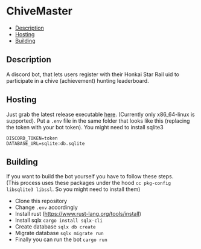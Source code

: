 # ChiveMaster

- [Description](#description)
- [Hosting](#hosting)
- [Building](#building)

## Description

A discord bot, that lets users register with their Honkai Star Rail uid to participate in a chive (achievement) hunting leaderboard.

## Hosting

Just grab the latest release executable [here](https://github.com/juliuskreutz/chive-master/releases/latest). (Currently only x86_64-linux is supported). Put a `.env` file in the same folder that looks like this (replacing the token with your bot token). You might need to install sqlite3

```
DISCORD_TOKEN=token
DATABASE_URL=sqlite:db.sqlite
```

## Building

If you want to build the bot yourself you have to follow these steps. \
(This process uses these packages under the hood `cc pkg-config libsqlite3 libssl`. So you might need to install them)

- Clone this repository
- Change `.env` accordingly
- Install rust (https://www.rust-lang.org/tools/install)
- Install sqlx `cargo install sqlx-cli`
- Create database `sqlx db create`
- Migrate database `sqlx migrate run`
- Finally you can run the bot `cargo run`
